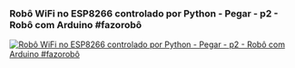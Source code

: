 ### Robô WiFi no ESP8266 controlado por Python - Pegar - p2 - Robô com Arduino #fazorobô

[![Robô WiFi no ESP8266 controlado por Python - Pegar - p2 - Robô com Arduino #fazorobô](https://img.youtube.com/vi/c6q26k-h5yo/0.jpg)](https://www.youtube.com/watch?v=c6q26k-h5yo "Robô WiFi no ESP8266 controlado por Python - Pegar - p2 - Robô com Arduino #fazorobô")
